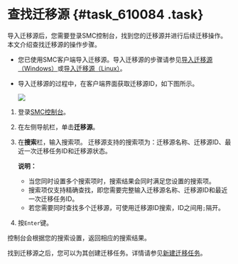 # 查找迁移源 {#task_610084 .task}

导入迁移源后，您需要登录SMC控制台，找到您的迁移源并进行后续迁移操作。本文介绍查找迁移源的操作步骤。

-   您已使用SMC客户端导入迁移源。导入迁移源的步骤请参见[导入迁移源（Windows）](../../../../cn.zh-CN/快速入门/控制台迁移/导入迁移源/导入迁移源（Windows）.md#)或[导入迁移源（Linux）](../../../../cn.zh-CN/快速入门/控制台迁移/导入迁移源/导入迁移源（Linux）.md#)。
-   导入迁移源的过程中，在客户端界面获取迁移源ID，如下图所示。

    ![](http://static-aliyun-doc.oss-cn-hangzhou.aliyuncs.com/assets/img/489589/156041628549109_zh-CN.png)


1.  登录[SMC控制台](https://smc.console.aliyun.com/)。
2.  在左侧导航栏，单击**迁移源**。
3.  在**搜索**栏，输入搜索项。 迁移源支持的搜索项为：迁移源名称、迁移源ID、最近一次迁移任务ID和迁移源状态。

    **说明：** 

    -   当您同时设置多个搜索项时，搜索结果会同时满足您设置的搜索项。
    -   搜索项仅支持精确查找，即您需要完整输入迁移源名称、迁移源ID和最近一次迁移任务ID。
    -   若您需要同时查找多个迁移源，可使用迁移源ID搜索，ID之间用`;`隔开。
4.  按`Enter`键。

控制台会根据您的搜索设置，返回相应的搜索结果。

找到迁移源之后，您可以为其创建迁移任务。详情请参见[新建迁移任务](cn.zh-CN/用户指南/新建迁移任务.md#)。

